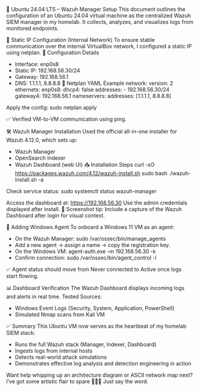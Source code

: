 🐧 Ubuntu 24.04 LTS – Wazuh Manager Setup
This document outlines the configuration of an Ubuntu 24.04 virtual machine as the centralized Wazuh SIEM manager in my homelab. It collects, analyzes, and visualizes logs from monitored endpoints.

📡 Static IP Configuration (Internal Network)
To ensure stable communication over the internal VirtualBox network, I configured a static IP using netplan.
🔧 Configuration Details
- Interface: enp0s8
- Static IP: 192.168.56.30/24
- Gateway: 192.168.56.1
- DNS: 1.1.1.1, 8.8.8.8
📁 Netplan YAML Example
network:
  version: 2
  ethernets:
    enp0s8:
      dhcp4: false
      addresses:
        - 192.168.56.30/24
      gateway4: 192.168.56.1
      nameservers:
        addresses: [1.1.1.1, 8.8.8.8]


Apply the config:
sudo netplan apply


✅ Verified VM-to-VM communication using ping.

🛠️ Wazuh Manager Installation
Used the official all-in-one installer for Wazuh 4.12.0, which sets up:
- Wazuh Manager
- OpenSearch Indexer
- Wazuh Dashboard (web UI)
📥 Installation Steps
curl -sO https://packages.wazuh.com/4.12/wazuh-install.sh
sudo bash ./wazuh-install.sh -a


Check service status:
sudo systemctl status wazuh-manager


Access the dashboard at:
https://192.168.56.30
Use the admin credentials displayed after install.
📸 Screenshot tip: Include a capture of the Wazuh Dashboard after login for visual context.


🔑 Adding Windows Agent
To onboard a Windows 11 VM as an agent:
- On the Wazuh Manager:
sudo /var/ossec/bin/manage_agents
- Add a new agent → assign a name → copy the registration key.
- On the Windows VM:
agent-auth.exe -m 192.168.56.30 -k <paste-key>
- Confirm connection:
sudo /var/ossec/bin/agent_control -l


✅ Agent status should move from Never connected to Active once logs start flowing.

📊 Dashboard Verification
The Wazuh Dashboard displays incoming logs and alerts in real time.
Tested Sources:
- Windows Event Logs (Security, System, Application, PowerShell)
- Simulated Nmap scans from Kali VM

✅ Summary
This Ubuntu VM now serves as the heartbeat of my homelab SIEM stack:
- Runs the full Wazuh stack (Manager, Indexer, Dashboard)
- Ingests logs from internal hosts
- Detects real-world attack simulations
- Demonstrates effective log analysis and detection engineering in action

Want help whipping up an architecture diagram or ASCII network map next? I’ve got some artistic flair to spare 🎨👨‍💻
Just say the word.
